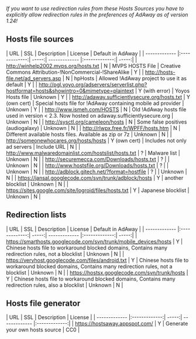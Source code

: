 *If you want to use redirection rules from these Hosts Sources you have to explicitly allow redirection rules in the preferences of AdAway as of version 1.24!*

## Hosts file sources

| URL        | SSL           | Description  |  License | Default in AdAway |
| ------------- |:-------------:| -----:| ------------- |:-------------:| -----:|
| http://winhelp2002.mvps.org/hosts.txt | N | MVPS HOSTS File | Creative Commons Attribution-!NonCommercial-!ShareAlike | Y |
| http://hosts-file.net/ad_servers.asp | N | hpHosts | Allowed !AdAway project to use it as default | Y |
| http://pgl.yoyo.org/adservers/serverlist.php?hostformat=hosts&showintro=0&mimetype=plaintext | Y (with error) | Yoyos Hosts file | Unknown | Y |
| http://adaway.sufficientlysecure.org/hosts.txt | Y (own cert) | Special hosts file for !AdAway containing mobile ad provider | Unknown | Y |
| http://www.ismeh.com/HOSTS | N | Old !AdAway hosts file used in version < 2.3. Now hosted on adaway.sufficientlysecure.org | Unknown | N |
| http://sysctl.org/cameleon/hosts | N | Some false positives (audiogalaxy) | Unknown | N |
| http://rlwpx.free.fr/WPFF/hosts.htm | N | Different available hosts files. Available as zip or 7z | Unknown | N |
| http://someonewhocares.org/hosts/hosts | Y (own cert) | Includes not only ad servers | Include URL | N |
| http://www.malwaredomainlist.com/hostslist/hosts.txt | ? | Malware list | Unknown | N |
| http://securemecca.com/Downloads/hosts.txt | ? | | Unknown | N |
| http://www.hostsfile.org/Downloads/hosts.txt | ? | | Unknown | N |
| http://adblock.gjtech.net/?format=hostfile | ? |  | Unknown | N |
| https://jansal.googlecode.com/svn/trunk/adblock/hosts | Y | another blocklist | Unknown | N |
| https://sites.google.com/site/logroid/files/hosts.txt | Y | Japanese blocklist | Unknown | N |

## Redirection lists

| URL           | SSL           | Description  |  License | Default in AdAway |
| ------------- |:-------------:| -----:| ------------- |:-------------:| -----:|
| https://smarthosts.googlecode.com/svn/trunk/mobile_devices/hosts | Y | Chinese hosts file to workaround blocked domains, Contains many redirection rules, not a blocklist | Unknown | N |
| https://veryhost.googlecode.com/files/android.txt | Y | Chinese hosts file to workaround blocked domains, Contains many redirection rules, not a blocklist | Unknown | N |
| https://hostsx.googlecode.com/svn/trunk/hosts | Y | Chinese hosts file to workaround blocked domains, Contains many redirection rules, also a blocklist | Unknown | N |

## Hosts file generator

| URL        | SSL           | Description  |  License |
| ------------- |:-------------:| -----:| ------------- |:-------------:|
| https://hostsaway.appspot.com/ | Y | Generate your own hosts source | CC0 |